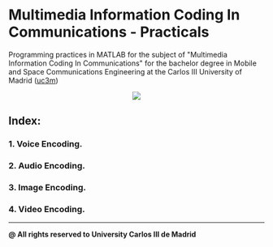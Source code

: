 # Multimedia Information Coding In Communications - Practicals

Programming practices in MATLAB for the subject of "Multimedia Information Coding In Communications" for the bachelor degree in Mobile and Space Communications Engineering at the Carlos III University of Madrid ([uc3m](https://www.uc3m.es/Inicio/))
<p align="center">
  <img src="https://encrypted-tbn0.gstatic.com/images?q=tbn:ANd9GcRLim169B5GILqxGSi7RW0UVFMUViScihV4eY2Y5HJTVQpW5T0C&s"/>
</p>

## Index:

### 1. Voice Encoding.
### 2. Audio Encoding.
### 3. Image Encoding.
### 4. Video Encoding.





---
**@ All rights reserved to University Carlos III de Madrid**
